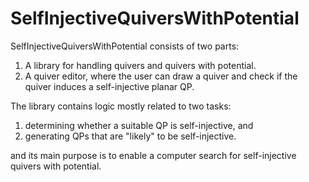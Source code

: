 # SelfInjectiveQuiversWithPotential

SelfInjectiveQuiversWithPotential consists of two parts:
  1. A library for handling quivers and quivers with potential.
  2. A quiver editor, where the user can draw a quiver and check if the quiver induces a self-injective planar QP.

The library contains logic mostly related to two tasks:
  1. determining whether a suitable QP is self-injective, and
  2. generating QPs that are "likely" to be self-injective.
  
and its main purpose is to enable a computer search for self-injective quivers with potential.
